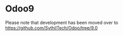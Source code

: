 # Odoo9
Please note that development has been moved over to https://github.com/SythilTech/Odoo/tree/9.0
